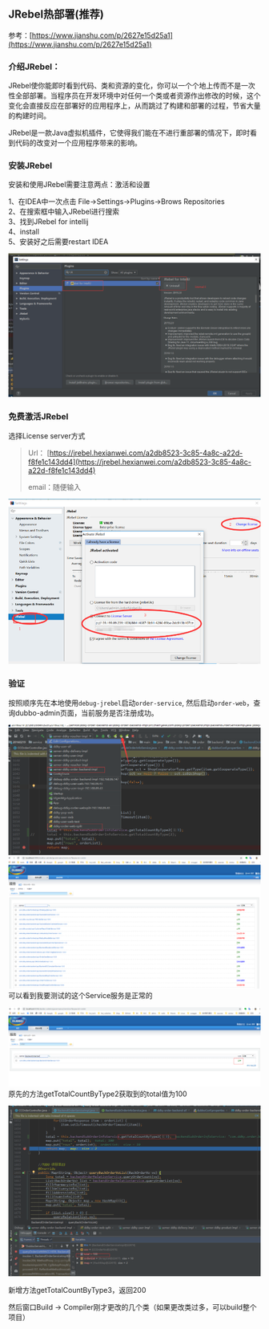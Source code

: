 ## JRebel热部署\(推荐\)

参考：[https://www.jianshu.com/p/2627e15d25a1](https://www.jianshu.com/p/2627e15d25a1)

### 介绍JRebel：

JRebel使你能即时看到代码、类和资源的变化，你可以一个个地上传而不是一次性全部部署。当程序员在开发环境中对任何一个类或者资源作出修改的时候，这个变化会直接反应在部署好的应用程序上，从而跳过了构建和部署的过程，节省大量的构建时间。

JRebel是一款Java虚拟机插件，它使得我们能在不进行重部署的情况下，即时看到代码的改变对一个应用程序带来的影响。

### 安装JRebel

安装和使用JRebel需要注意两点：激活和设置

1、在IDEA中一次点击 File-&gt;Settings-&gt;Plugins-&gt;Brows Repositories  
 2、在搜索框中输入JRebel进行搜索  
 3、找到JRebel for intellij  
 4、install  
 5、安装好之后需要restart IDEA

![](/assets/import27.png)

### 免费激活JRebel

选择License server方式

> Url：    [https://jrebel.hexianwei.com/a2db8523-3c85-4a8c-a22d-f8fe1c143dd4](https://jrebel.hexianwei.com/a2db8523-3c85-4a8c-a22d-f8fe1c143dd4)
>
> email：随便输入

![](/assets/import29.png)

### 验证

按照顺序先在本地使用`debug-jrebel`启动`order-service`, 然后启动`order-web`，查询dubbo-admin页面，当前服务是否注册成功。

![](/assets/import31.png)![](/assets/import32.png)可以看到我要测试的这个Service服务是正常的

![](/assets/import33.png)原先的方法getTotalCountByType2获取到的total值为100

![](/assets/import34.png)

新增方法getTotalCountByType3，返回200

然后窗口Build -&gt; Compiler刚才更改的几个类（如果更改类过多，可以build整个项目）



